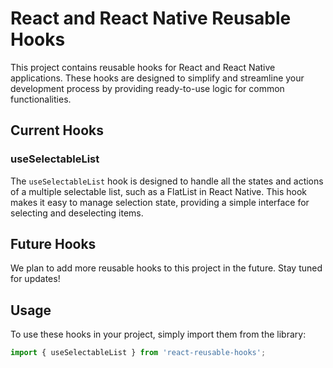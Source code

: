 # React and React Native Reusable Hooks

This project contains reusable hooks for React and React Native applications. These hooks are designed to simplify and streamline your development process by providing ready-to-use logic for common functionalities.

## Current Hooks

### useSelectableList

The `useSelectableList` hook is designed to handle all the states and actions of a multiple selectable list, such as a FlatList in React Native. This hook makes it easy to manage selection state, providing a simple interface for selecting and deselecting items.

## Future Hooks

We plan to add more reusable hooks to this project in the future. Stay tuned for updates!

## Usage

To use these hooks in your project, simply import them from the library:

```javascript
import { useSelectableList } from 'react-reusable-hooks';
```